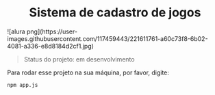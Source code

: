 <h1 align = "center" >Sistema de cadastro de jogos </h1>
![alura png](https://user-images.githubusercontent.com/117459443/221611761-a60c73f8-6b02-4081-a336-e8d8184d2cf1.jpg)

> Status do projeto: em desenvolvimento

Para rodar esse projeto na sua máquina, por favor, digite:

``````
npm app.js
``````
